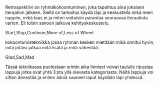 Retrospektiivi on ryhmäkokoontuminen, joka tapahtuu aina jokaisen iteraation
jälkeen. Siellä on tarkoitus käydä läpi ja keskustella mikä meni nappiin, mikä
taas ei ja miten voitaisiin parantaa seuraavaa iteraatiota varten. Eli toisin sanoen jatkuva kehityskeskustelu.

Start,Stop,Continue,More of,Less of Wheel

kokoontumistekniikka jossa ryhmän kesken mietitään mikä onnitui hyvin, mitä pitäisi jatkaa
mitä lisätä ja mitä vähentää.

Glad,Sad,Mad

Tässä tekniikassa puolestaan srintin aika ihmiset voivat taululle ripustaa lappuja 
jotka ovat yhtä 3:sta yllä olevasta kategoriasta. Näitä lappuja voi sitten äänestää
ja eniten ääniä saaneet laput käydään läpi yhdessä.
